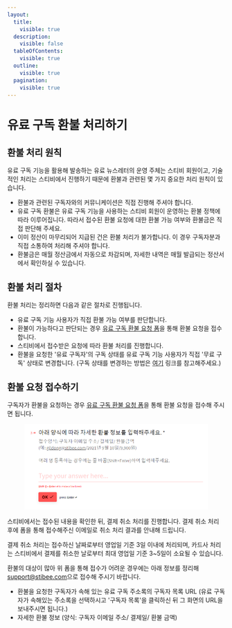 ```yaml
---
layout:
  title:
    visible: true
  description:
    visible: false
  tableOfContents:
    visible: true
  outline:
    visible: true
  pagination:
    visible: true
---
```


# 유료 구독 환불 처리하기

## 환불 처리 원칙 <a href="#h_2daaeac464" id="h_2daaeac464"></a>

유료 구독 기능을 활용해 발송하는 유료 뉴스레터의 운영 주체는 스티비 회원이고, 기술적인 처리는 스티비에서 진행하기 때문에 환불과 관련된 몇 가지 중요한 처리 원칙이 있습니다.

* 환불과 관련된 구독자와의 커뮤니케이션은 직접 진행해 주셔야 합니다.
* 유료 구독 환불은 유료 구독 기능을 사용하는 스티비 회원이 운영하는 환불 정책에 따라 이루어집니다. 따라서 접수된 환불 요청에 대한 환불 가능 여부와 환불금은 직접 판단해 주세요.
* 이미 정산이 마무리되어 지급된 건은 환불 처리가 불가합니다. 이 경우 구독자분과 직접 소통하여 처리해 주셔야 합니다.
* 환불금은 매월 정산금에서 자동으로 차감되며, 자세한 내역은 매월 발급되는 정산서에서 확인하실 수 있습니다.

## 환불 처리 절차 <a href="#h_12fc7e2f5e" id="h_12fc7e2f5e"></a>

환불 처리는 정리하면 다음과 같은 절차로 진행됩니다.

* 유료 구독 기능 사용자가 직접 환불 가능 여부를 판단합니다.
* 환불이 가능하다고 판단되는 경우 [유료 구독 환불 요청 폼](https://stibee.typeform.com/to/MeDMb0d8)을 통해 환불 요청을 접수합니다.
* 스티비에서 접수받은 요청에 따라 환불 처리를 진행합니다.
* 환불을 요청한 '유료 구독자'의 구독 상태를 유료 구독 기능 사용자가 직접 '무료 구독' 상태로 변경합니다. (구독 상태를 변경하는 방법은 [여기](cancel-recurring-payment.md) 링크를 참고해주세요.)



## 환불 요청 접수하기 <a href="#h_5082e69d9a" id="h_5082e69d9a"></a>

구독자가 환불을 요청하는 경우 [유료 구독 환불 요청 폼](https://stibee.typeform.com/to/MeDMb0d8)을 통해 환불 요청을 접수해 주시면 됩니다.

<figure><img src="../../.gitbook/assets/image (50).png" alt=""><figcaption></figcaption></figure>



스티비에서는 접수된 내용을 확인한 뒤, 결제 취소 처리를 진행합니다. 결제 취소 처리 후에 폼을 통해 접수해주신 이메일로 취소 처리 결과를 안내해 드립니다.

결제 취소 처리는 접수하신 날짜로부터 영업일 기준 3일 이내에 처리되며, 카드사 처리는 스티비에서 결제를 취소한 날로부터 최대 영업일 기준 3\~5일이 소요될 수 있습니다.

환불의 대상이 많아 위 폼을 통해 접수가 어려운 경우에는 아래 정보를 정리해 [support@stibee.com](mailto:support@stibee.com)으로 접수해 주시기 바랍니다.

* 환불을 요청한 구독자가 속해 있는 유료 구독 주소록의 구독자 목록 URL (유료 구독자가 속해있는 주소록을 선택하시고 '구독자 목록'을 클릭하신 뒤 그 화면의 URL을 보내주시면 됩니다.)
* 자세한 환불 정보 (양식: 구독자 이메일 주소/ 결제일/ 환불 금액)
